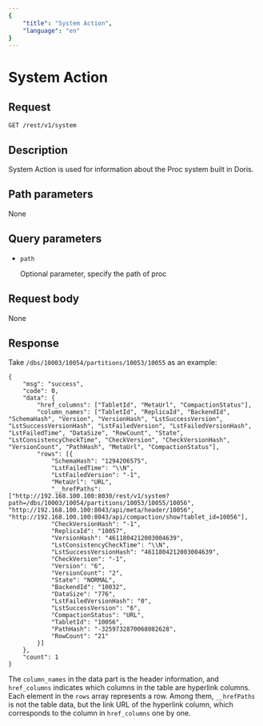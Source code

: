 ```yaml
---
{
    "title": "System Action",
    "language": "en"
}
---
```


<!-- 
Licensed to the Apache Software Foundation (ASF) under one
or more contributor license agreements.  See the NOTICE file
distributed with this work for additional information
regarding copyright ownership.  The ASF licenses this file
to you under the Apache License, Version 2.0 (the
"License"); you may not use this file except in compliance
with the License.  You may obtain a copy of the License at

  http://www.apache.org/licenses/LICENSE-2.0

Unless required by applicable law or agreed to in writing,
software distributed under the License is distributed on an
"AS IS" BASIS, WITHOUT WARRANTIES OR CONDITIONS OF ANY
KIND, either express or implied.  See the License for the
specific language governing permissions and limitations
under the License.
-->

# System Action

## Request

```
GET /rest/v1/system
```

## Description

System Action is used for information about the Proc system built in Doris.
    
## Path parameters

None

## Query parameters

* `path`

    Optional parameter, specify the path of proc

## Request body

None

## Response
    
Take `/dbs/10003/10054/partitions/10053/10055` as an example:
    
```
{
	"msg": "success",
	"code": 0,
	"data": {
		"href_columns": ["TabletId", "MetaUrl", "CompactionStatus"],
		"column_names": ["TabletId", "ReplicaId", "BackendId", "SchemaHash", "Version", "VersionHash", "LstSuccessVersion", "LstSuccessVersionHash", "LstFailedVersion", "LstFailedVersionHash", "LstFailedTime", "DataSize", "RowCount", "State", "LstConsistencyCheckTime", "CheckVersion", "CheckVersionHash", "VersionCount", "PathHash", "MetaUrl", "CompactionStatus"],
		"rows": [{
			"SchemaHash": "1294206575",
			"LstFailedTime": "\\N",
			"LstFailedVersion": "-1",
			"MetaUrl": "URL",
			"__hrefPaths": ["http://192.168.100.100:8030/rest/v1/system?path=/dbs/10003/10054/partitions/10053/10055/10056", "http://192.168.100.100:8043/api/meta/header/10056", "http://192.168.100.100:8043/api/compaction/show?tablet_id=10056"],
			"CheckVersionHash": "-1",
			"ReplicaId": "10057",
			"VersionHash": "4611804212003004639",
			"LstConsistencyCheckTime": "\\N",
			"LstSuccessVersionHash": "4611804212003004639",
			"CheckVersion": "-1",
			"Version": "6",
			"VersionCount": "2",
			"State": "NORMAL",
			"BackendId": "10032",
			"DataSize": "776",
			"LstFailedVersionHash": "0",
			"LstSuccessVersion": "6",
			"CompactionStatus": "URL",
			"TabletId": "10056",
			"PathHash": "-3259732870068082628",
			"RowCount": "21"
		}]
	},
	"count": 1
}
```
    
The `column_names` in the data part is the header information, and `href_columns` indicates which columns in the table are hyperlink columns. Each element in the `rows` array represents a row. Among them, `__hrefPaths` is not the table data, but the link URL of the hyperlink column, which corresponds to the column in `href_columns` one by one.
